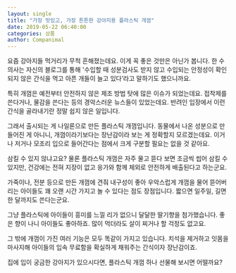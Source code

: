 ```yaml
---
layout: single
title: "가장 맛있고, 가장 튼튼한 강아지용 플라스틱 개껌"
date: 2019-05-22 06:40:00
categories: 상품
author: Companimal
---
```


요즘 강아지들 먹거리가 무척 흔해졌는데요. 이게 꼭 좋은 것만은 아닌가 봅니다. 한 수의사는 자신의 블로그를 통해 '수입할 때 성분검사도 받지 않고 수입되는 안정성이 확인되지 않은 간식을 먹고 아픈 개들이 늘고 있다’라고 말하기도 했으니까요.

특히 개껌은 예전부터 안전하지 않은 제조 방법 탓에 많은 이슈가 되었는데요. 접착제를 쓴다거나, 물감을 쓴다는 등의 경악스러운 뉴스들이 있었는데요. 반려인 입장에서 이런 간식을 골라내기란 정말 쉽지 않은 일입니다.

그래서 출시되는 게 나일론으로 만든 플라스틱 개껌입니다. 동물에서 나온 성분으로 만들어진 게 아니니, 개껌이라기보다는 장난감이라 보는 게 정확할지 모르겠는데요. 이거나 저거나 모조리 입으로 들어간다는 점에서 크게 구분할 필요는 없을 것 같아요.

삼킬 수 있지 않냐고요? 물론 플라스틱 개껌은 자주 물고 뜯다 보면 조금씩 씹어 삼킬 수 있지만, 건강에는 전혀 지장이 없고 응가와 함께 체외로 안전하게 배출된다고 하는군요.

가죽이나, 전분 등으로 만든 개껌에 견줘 내구성이 좋아 우악스럽게 개껌을 물어 뜯어버리는 아이들도 꽤 오랜 시간 가지고 놀 수 있다는 점도 장점입니다. 짧으면 일주일, 길면 한 달까지도 쓴다는군요.

그냥 플라스틱에 아이들이 흥미를 느낄 리가 없으니 달달한 딸기향을 첨가했습니다. 좋은 향이 나니 아이들도 좋아하죠. 많이 먹더라도 살이 찌거나 할 걱정도 없고요.

그 밖에 개껌이 가진 여러 기능은 모두 똑같이 가지고 있습니다. 치석을 제거하고 잇몸을 마사지해 아이들의 입속 무료함을 확실하게 채워주는 간식이자 장난감이죠.

집에 입이 궁금한 강아지가 있으시다면, 플라스틱 개껌 하나 선물해 보시면 어떨까요?
